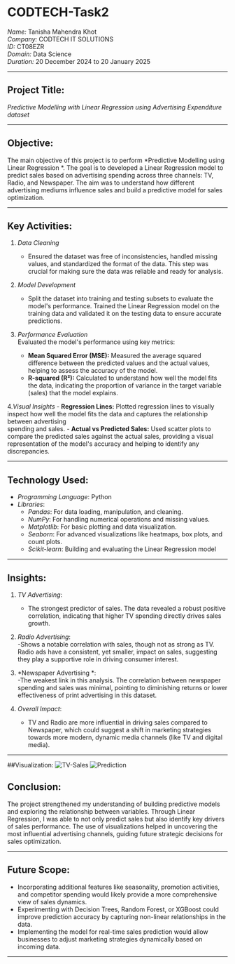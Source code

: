 # CODTECH-Task2 

*Name:* Tanisha Mahendra Khot  
*Company:* CODTECH IT SOLUTIONS  
*ID:* CT08EZR  
*Domain:* Data Science  
*Duration:* 20 December 2024 to 20 January 2025 

---

## Project Title: 
*Predictive Modelling with Linear Regression using Advertising Expenditure dataset*

---

## Objective:
The main objective of this project is to perform *Predictive Modelling using Linear Regression *. The goal is to developed a Linear Regression model to predict sales based on advertising spending across three channels: TV, Radio, and Newspaper. The aim was to understand how different advertising mediums influence sales and build a predictive model for sales optimization.

---

## Key Activities:
1. *Data Cleaning*  
   - Ensured the dataset was free of inconsistencies, handled missing values, and standardized the format of the data. This step was crucial for making sure the        data was reliable and ready for analysis.


2. *Model Development*  
   - Split the dataset into training and testing subsets to evaluate the model's performance. Trained the Linear Regression model on the training data and               validated it on the testing data to ensure accurate predictions.

3. *Performance Evaluation*  
    Evaluated the model's performance using key metrics:
    - **Mean Squared Error (MSE):** Measured the average squared difference between the predicted values and the actual values, helping to assess the accuracy of           the model.
    - **R-squared (R²):** Calculated to understand how well the model fits the data, indicating the proportion of variance in the target variable (sales) that the           model explains.

4.*Visual Insights*
    - **Regression Lines:** Plotted regression lines to visually inspect how well the model fits the data and captures the relationship between advertising   
        spending and sales.
    - **Actual vs Predicted Sales:** Used scatter plots to compare the predicted sales against the actual sales, providing a visual representation of the model's           accuracy and helping to identify any discrepancies.

---


## Technology Used:
- *Programming Language*: Python
- *Libraries*:
  - *Pandas*: For data loading, manipulation, and cleaning.
  - *NumPy*: For handling numerical operations and missing values.
  - *Matplotlib*: For basic plotting and data visualization.
  - *Seaborn*: For advanced visualizations like heatmaps, box plots, and count plots.
  - *Scikit-learn*: Building and evaluating the Linear Regression model


---




## Insights:
1. *TV Advertising*:  
   - The strongest predictor of sales. The data revealed a robust positive correlation, indicating that higher TV spending directly drives sales growth.

2. *Radio Advertising*:  
   -Shows a notable correlation with sales, though not as strong as TV. Radio ads have a consistent, yet smaller, impact on sales, suggesting they play a 
    supportive role in driving consumer interest.

3. *Newspaper Advertising *:  
   -The weakest link in this analysis. The correlation between newspaper spending and sales was minimal, pointing to diminishing returns or lower effectiveness of      print advertising in this dataset.

4. *Overall Impact*:  
   - TV and Radio are more influential in driving sales compared to Newspaper, which could suggest a shift in marketing strategies towards more modern, dynamic 
     media channels (like TV and digital media).

---

##Visualization:
![TV-Sales](https://github.com/user-attachments/assets/59dcf583-13bd-485c-8a68-8a4eeac9faf6)
![Prediction](https://github.com/user-attachments/assets/e2663b3b-0283-415f-a57b-9b86c4fc84a8)



## Conclusion:  
The project strengthened my understanding of building predictive models and exploring the relationship between variables. Through Linear Regression, I was able to not only predict sales but also identify key drivers of sales performance. The use of visualizations helped in uncovering the most influential advertising channels, guiding future strategic decisions for sales optimization.

---

## Future Scope:
- Incorporating additional features like seasonality, promotion activities, and competitor spending would likely provide a more comprehensive view of sales 
  dynamics.
- Experimenting with Decision Trees, Random Forest, or XGBoost could improve prediction accuracy by capturing non-linear relationships in the data.
- Implementing the model for real-time sales prediction would allow businesses to adjust marketing strategies dynamically based on incoming data.

---
